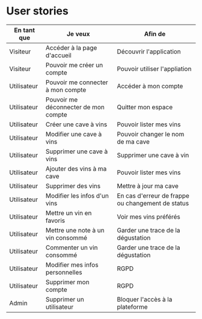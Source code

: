 # User stories

| En tant que               | Je veux                                               | Afin de                                           |
| --- | ---------- | -- |
|Visiteur | Accéder à la page d'accueil | Découvrir l'application |
|Visiteur| Pouvoir me créer un compte | Pouvoir utiliser l'appliation|
|Utilisateur|Pouvoir me connecter à mon compte| Accéder à mon compte|
|Utilisateur|Pouvoir me déconnecter de mon compte| Quitter mon espace|
|Utilisateur|Créer une cave à vins| Pouvoir lister mes vins|
|Utilisateur|Modifier une cave à vins| Pouvoir changer le nom de ma cave|
|Utilisateur|Supprimer une cave à vins| Supprimer une cave à vin|
|Utilisateur|Ajouter des vins à ma cave| Pouvoir lister mes vins|
|Utilisateur|Supprimer des vins| Mettre à jour ma cave|
|Utilisateur|Modifier les infos d'un vins| En cas d'erreur de frappe ou changement de status|
|Utilisateur|Mettre un vin en favoris| Voir mes vins préférés|
|Utilisateur|Mettre une note à un vin consommé| Garder une trace de la dégustation|
|Utilisateur|Commenter un vin consommé| Garder une trace de la dégustation|
|Utilisateur|Modifier mes infos personnelles| RGPD|
|Utilisateur|Supprimer mon compte| RGPD|
|Admin|Supprimer un utilisateur| Bloquer l'accès à la plateforme|
